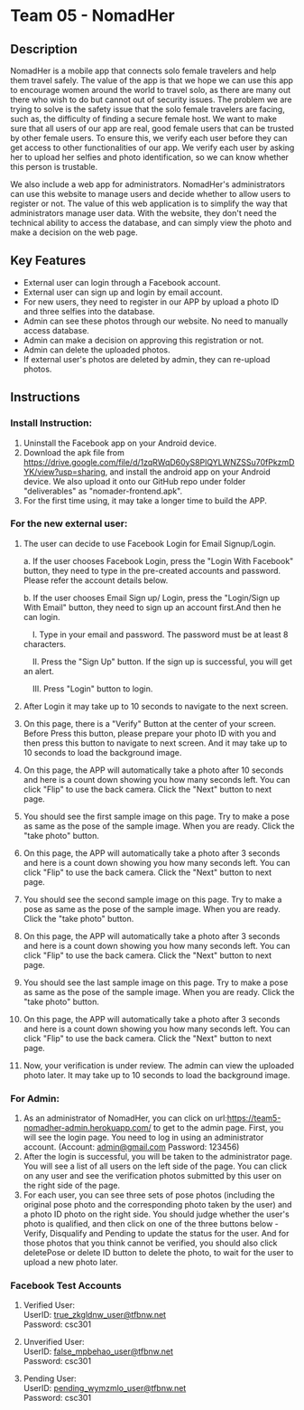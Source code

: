 # Team 05 - NomadHer

## Description 

NomadHer is a mobile app that connects solo female travelers and help them travel safely. The value of the app is that we hope we can use this app to encourage women around the world to travel solo, as there are many out there who wish to do but cannot out of security issues. The problem we are trying to solve is the safety issue that the solo female travelers are facing, such as, the difficulty of finding a secure female host. We want to make sure that all users of our app are real, good female users that can be trusted by other female users. To ensure this, we verify each user before they can get access to other functionalities of our app. We verify each user by asking her to upload her selfies and photo identification, so we can know whether this person is trustable.

We also include a web app for administrators. NomadHer's administrators can use this website to manage users and decide whether to allow users to register or not. The value of this web application is to simplify the way that administrators manage user data. With the website, they don't need the technical ability to access the database, and can simply view the photo and make a decision on the web page.


## Key Features
 * External user can login through a Facebook account.
 * External user can sign up and login by email account.
 * For new users, they need to register in our APP by upload a photo ID and three selfies into the database.
 * Admin can see these photos through our website. No need to manually access database.
 * Admin can make a decision on approving this registration or not.
 * Admin can delete the uploaded photos.
 * If external user's photos are deleted by admin, they can re-upload photos.


## Instructions
### Install Instruction:
1. Uninstall the Facebook app on your Android device. 
2. Download the apk file from https://drive.google.com/file/d/1zqRWqD60yS8PlQYLWNZSSu70fPkzmDYK/view?usp=sharing, and install the android app on your Android device. We also upload it onto our GitHub repo under folder "deliverables" as "nomader-frontend.apk". 
3. For the first time using, it may take a longer time to build the APP.

### For the new external user:
1. The user can decide to use Facebook Login for Email Signup/Login.

    a. If the user chooses Facebook Login, press the "Login With Facebook" button, they need to type in the pre-created accounts and password. Please refer the account details below.
    
    b. If the user chooses Email Sign up/ Login, press the "Login/Sign up With Email" button, they need to sign up an account first.And then he can login.
    
    &nbsp;&nbsp;&nbsp;&nbsp;I. Type in your email and password. The password must be at least 8 characters.
   
    &nbsp;&nbsp;&nbsp;&nbsp;II. Press the "Sign Up" button. If the sign up is successful, you will get an alert.
    
    &nbsp;&nbsp;&nbsp;&nbsp;III. Press "Login" button to login.

2. After Login it may take up to 10 seconds to navigate to the next screen.
3. On this page, there is a "Verify" Button at the center of your screen. Before Press this button, please prepare your photo ID with you and then press this button to navigate to next screen. And it may take up to 10 seconds to load the background image.
4. On this page, the APP will automatically take a photo after 10 seconds and here is a count down showing you how many seconds left. You can click "Flip" to use the back camera. Click the "Next" button to next page.
5. You should see the first sample image on this page. Try to make a pose as same as the pose of the sample image. When you are ready. Click the "take photo" button.
6. On this page, the APP will automatically take a photo after 3 seconds and here is a count down showing you how many seconds left. You can click "Flip" to use the back camera. Click the "Next" button to next page.
7. You should see the second sample image on this page. Try to make a pose as same as the pose of the sample image. When you are ready. Click the "take photo" button.
8. On this page, the APP will automatically take a photo after 3 seconds and here is a count down showing you how many seconds left. You can click "Flip" to use the back camera. Click the "Next" button to next page.
9. You should see the last sample image on this page. Try to make a pose as same as the pose of the sample image. When you are ready. Click the "take photo" button.
10. On this page, the APP will automatically take a photo after 3 seconds and here is a count down showing you how many seconds left. You can click "Flip" to use the back camera. Click the "Next" button to next page.
11. Now, your verification is under review. The admin can view the uploaded photo later. It may take up to 10 seconds to load the background image.


### For Admin:
1. As an administrator of NomadHer, you can click on url:https://team5-nomadher-admin.herokuapp.com/ to get to the admin page. First, you will see the login page. You need to log in using an administrator account. (Account: admin@gmail.com Password: 123456)
2. After the login is successful, you will be taken to the administrator page. You will see a list of all users on the left side of the page. You can click on any user and see the verification photos submitted by this user on the right side of the page.
3. For each user, you can see three sets of pose photos (including the original pose photo and the corresponding photo taken by the user) and a photo ID photo on the right side. You should judge whether the user's photo is qualified, and then click on one of the three buttons below - Verify, Disqualify and Pending to update the status for the user. And for those photos that you think cannot be verified, you should also click deletePose or delete ID button to delete the photo, to wait for the user to upload a new photo later.


### Facebook Test Accounts
1. Verified User:   
	UserID: true_zkgldnw_user@tfbnw.net   
	Password: csc301   

2. Unverified User:   
	UserID: false_mpbehao_user@tfbnw.net   
	Password: csc301   

3. Pending User:   
	UserID: pending_wymzmlo_user@tfbnw.net   
	Password: csc301   
